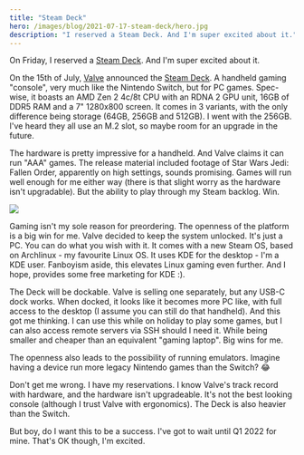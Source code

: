 ```yaml
---
title: "Steam Deck"
hero: /images/blog/2021-07-17-steam-deck/hero.jpg
description: "I reserved a Steam Deck. And I'm super excited about it."
---
```


On Friday, I reserved a [Steam Deck](https://www.steamdeck.com/). And I'm super
excited about it.

On the 15th of July, [Valve](https://www.valvesoftware.com/en/) announced the
[Steam Deck](https://www.steamdeck.com/). A handheld gaming "console", very much
like the Nintendo Switch, but for PC games. Spec-wise, it boasts an AMD Zen 2
4c/8t CPU with an RDNA 2 GPU unit, 16GB of DDR5 RAM and a 7" 1280x800 screen. It
comes in 3 variants, with the only difference being storage (64GB, 256GB and
512GB). I went with the 256GB.  I've heard they all use an M.2 slot, so maybe
room for an upgrade in the future.

The hardware is pretty impressive for a handheld. And Valve claims it can run
"AAA" games. The release material included footage of Star Wars Jedi: Fallen
Order, apparently on high settings, sounds promising. Games will run well enough
for me either way (there is that slight worry as the hardware isn't upgradable).
But the ability to play through my Steam backlog. Win.

<a><img src="/images/blog/2021-07-17-steam-deck/deck.jpg"  class="figure center"></a>

Gaming isn't my sole reason for preordering.  The openness of the platform is a
big win for me. Valve decided to keep the system unlocked. It's just a PC. You
can do what you wish with it. It comes with a new Steam OS, based on Archlinux -
my favourite Linux OS. It uses KDE for the desktop - I'm a KDE user. Fanboyism
aside, this elevates Linux gaming even further. And I hope, provides some free
marketing for KDE :).

The Deck will be dockable. Valve is selling one separately, but any USB-C dock
 works. When docked, it looks like it becomes more PC like, with full access to
 the desktop (I assume you can still do that handheld).  And this got me
 thinking. I can use this while on holiday to play some games, but I can also
 access remote servers via SSH should I need it. While being smaller and cheaper
 than an equivalent "gaming laptop". Big wins for me.

The openness also leads to the possibility of running emulators. Imagine having
a device run more legacy Nintendo games than the Switch? 😂

Don't get me wrong. I have my reservations. I know Valve's track record with
hardware, and the hardware isn't upgradeable. It's not the best looking console
(although I trust Valve with ergonomics).  The Deck is also heavier than the
Switch.

But boy, do I want this to be a success. I've got to wait until Q1 2022 for
mine. That's OK though, I'm excited.
